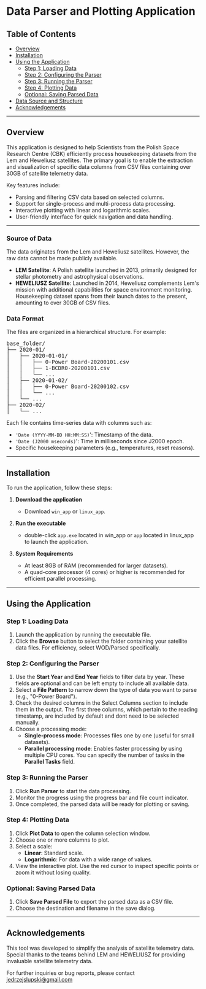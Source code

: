 # Data Parser and Plotting Application

## Table of Contents
- [Overview](#overview)
- [Installation](#installation)
- [Using the Application](#using-the-application)
  - [Step 1: Loading Data](#step-1-loading-data)
  - [Step 2: Configuring the Parser](#step-2-configuring-the-parser)
  - [Step 3: Running the Parser](#step-3-running-the-parser)
  - [Step 4: Plotting Data](#step-4-plotting-data)
  - [Optional: Saving Parsed Data](#optional-saving-parsed-data)
- [Data Source and Structure](#data-source-and-structure)
- [Acknowledgements](#acknowledgements)

---

## Overview
This application is designed to help Scientists from the Polish Space Research Centre (CBK) efficiently process housekeeping datasets from the Lem and Heweliusz satellites. The primary goal is to enable the extraction and visualization of specific data columns from CSV files containing over 30GB of satellite telemetry data.

Key features include:
- Parsing and filtering CSV data based on selected columns.
- Support for single-process and multi-process data processing.
- Interactive plotting with linear and logarithmic scales.
- User-friendly interface for quick navigation and data handling.

---

### Source of Data
The data originates from the Lem and Heweliusz satellites. However, the raw data cannot be made publicly available.

- **LEM Satellite**: A Polish satellite launched in 2013, primarily designed for stellar photometry and astrophysical observations.
- **HEWELIUSZ Satellite**: Launched in 2014, Heweliusz complements Lem's mission with additional capabilities for space environment monitoring. Housekeeping dataset spans from their launch dates to the present, amounting to over 30GB of CSV files.


### Data Format
The files are organized in a hierarchical structure. For example:

<pre>
base_folder/
├── 2020-01/
│   ├── 2020-01-01/
│   │   ├── 0-Power Board-20200101.csv
│   │   ├── 1-BCDR0-20200101.csv
│   │   └── ...
│   ├── 2020-01-02/
│   │   ├── 0-Power Board-20200102.csv
│   │   └── ...
│   └── ...
├── 2020-02/
│   └── ...
</pre>



Each file contains time-series data with columns such as:
- `'Date (YYYY-MM-DD HH:MM:SS)`': Timestamp of the data.
- `'Date (J2000 mseconds)`': Time in milliseconds since J2000 epoch.
- Specific housekeeping parameters (e.g., temperatures, reset reasons).

---

## Installation
To run the application, follow these steps:

1. **Download the application**
   - Download `win_app` or `linux_app`.

2. **Run the executable**
   - double-click `app.exe` located in win_app or `app` located in linux_app to launch the application.

3. **System Requirements**
   - At least 8GB of RAM (recommended for larger datasets).
   - A quad-core processor (4 cores) or higher is recommended for efficient parallel processing.
---

## Using the Application

### Step 1: Loading Data
1. Launch the application by running the executable file.
2. Click the **Browse** button to select the folder containing your satellite data files. For efficiency, select WOD/Parsed specifically.

### Step 2: Configuring the Parser
1. Use the **Start Year** and **End Year** fields to filter data by year. These fields are optional and can be left empty to include all available data.
2. Select a **File Pattern** to narrow down the type of data you want to parse (e.g., "0-Power Board").
3. Check the desired columns in the Select Columns section to include them in the output. The first three columns, which pertain to the reading timestamp, are included by default and dont need to be selected manually.
4. Choose a processing mode:
   - **Single-process mode**: Processes files one by one (useful for small datasets).
   - **Parallel processing mode**: Enables faster processing by using multiple CPU cores. You can specify the number of tasks in the **Parallel Tasks** field.

### Step 3: Running the Parser
1. Click **Run Parser** to start the data processing.
2. Monitor the progress using the progress bar and file count indicator.
3. Once completed, the parsed data will be ready for plotting or saving.

### Step 4: Plotting Data
1. Click **Plot Data** to open the column selection window.
2. Choose one or more columns to plot.
3. Select a scale:
   - **Linear**: Standard scale.
   - **Logarithmic**: For data with a wide range of values.
4. View the interactive plot. Use the red cursor to inspect specific points or zoom it without losing quality.

### Optional: Saving Parsed Data
1. Click **Save Parsed File** to export the parsed data as a CSV file.
2. Choose the destination and filename in the save dialog.

---

## Acknowledgements
This tool was developed to simplify the analysis of satellite telemetry data. Special thanks to the teams behind LEM and HEWELIUSZ for providing invaluable satellite telemetry data.

For further inquiries or bug reports, please contact jedrzejslupski@gmail.com
